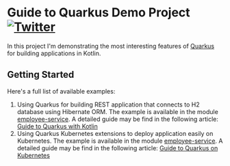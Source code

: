 # Guide to Quarkus Demo Project [![Twitter](https://img.shields.io/twitter/follow/piotr_minkowski.svg?style=social&logo=twitter&label=Follow%20Me)](https://twitter.com/piotr_minkowski)

In this project I'm demonstrating the most interesting features of [Quarkus](https://quarkus.io/) for building applications in Kotlin.

## Getting Started 
Here's a full list of available examples:
1. Using Quarkus for building REST application that connects to H2 database using Hibernate ORM. The example is available in the module [employee-service](https://github.com/piomin/sample-quarkus-applications/tree/master/employee-service). A detailed guide may be find in the following article: [Guide to Quarkus with Kotlin](https://piotrminkowski.com/2020/08/09/guide-to-quarkus-with-kotlin/)
2. Using Quarkus Kubernetes extensions to deploy application easily on Kubernetes. The example is available in the module [employee-service](https://github.com/piomin/sample-quarkus-applications/tree/master/employee-service). A detailed guide may be find in the following article: [Guide to Quarkus on Kubernetes](https://piotrminkowski.com/2020/08/10/guide-to-quarkus-on-kubernetes/)